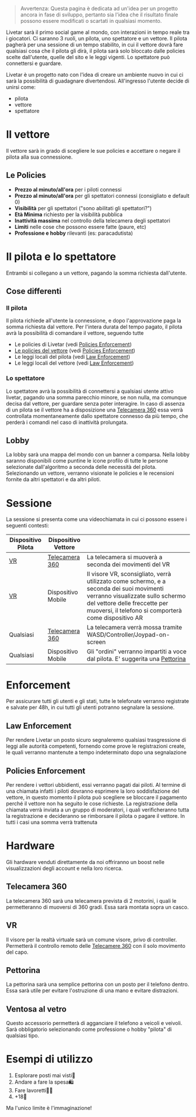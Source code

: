 > Avvertenza: Questa pagina è dedicata ad un'idea per un progetto ancora in fase di sviluppo, pertanto sia l'idea che il risultato finale possono essere modificati o scartati in qualsiasi momento.

Livetar sarà il primo social game al mondo, con interazioni in tempo reale tra i giocatori.
Ci saranno 3 ruoli, un pilota, uno spettatore e un vettore.
Il pilota pagherà per una sessione di un tempo stabilito, in cui il vettore dovrà fare qualsiasi cosa che il pilota gli dirà, il pilota sarà solo bloccato dalle policies scelte dall'utente, quelle del sito e le leggi vigenti.
Lo spettatore può connettersi e guardare.

Livetar è un progetto nato con l'idea di creare un ambiente nuovo in cui ci sarà la possibilità di guadagnare divertendosi.
All'ingresso l'utente decide di unirsi come:
- pilota
- vettore
- spettatore
# Il vettore
Il vettore sarà in grado di scegliere le sue policies e accettare o negare il pilota alla sua connessione.
## Le Policies
- **Prezzo al minuto/all'ora** per i piloti connessi
- **Prezzo al minuto/all'ora** per gli spettatori connessi (consigliato e default 0)
- **Visibilità** per gli spettatori ("sono abilitati gli spettatori?")
- **Età Minima** richiesto per la visibilità pubblica
- **Inattività massima** nel controllo della telecamera degli spettatori
- **Limiti** nelle cose che possono essere fatte (paure, etc)
- **Professione e hobby** rilevanti (es: paracadutista)
# Il pilota e lo spettatore
Entrambi si collegano a un vettore, pagando la somma richiesta dall'utente.
## Cose differenti
### Il pilota
Il pilota richiede all'utente la connessione, e dopo l'approvazione paga la somma richiesta dal vettore. Per l'intera durata del tempo pagato, il pilota avrà la possibilità di comandare il vettore, seguendo tutte
- Le policies di Livetar (vedi [Policies Enforcement](#Policies%20Enforcement))
- [Le policies del vettore](#Le%20Policies) (vedi [Policies Enforcement](#Policies%20Enforcement))
- Le leggi locali del pilota (vedi [Law Enforcement](#Law%20Enforcement))
- Le leggi locali del vettore (vedi [Law Enforcement](#Law%20Enforcement))
### Lo spettatore
Lo spettatore avrà la possibilità di connettersi a qualsiasi utente attivo livetar, pagando una somma parecchio minore, se non nulla, ma comunque decisa dal vettore, per guardare senza poter interagire. In caso di assenza di un pilota se il vettore ha a disposizione una [Telecamera 360](#Telecamera%20360) essa verrà controllata momentaneamente dallo spettatore connesso da più tempo, che perderà i comandi nel caso di inattività prolungata.
## Lobby
La lobby sarà una mappa del mondo con un banner a comparsa. Nella lobby saranno disponibili come puntine le icone profilo di tutte le persone selezionate dall'algoritmo a seconda delle necessità del pilota. Selezionando un vettore, verranno visionate le policies e le recensioni fornite da altri spettatori e da altri piloti.
# Sessione
La sessione si presenta come una videochiamata in cui ci possono essere i seguenti contesti:

| Dispositivo Pilota | Dispositivo Vettore                 |                                                                                                                                                                                                                       |
| ------------------ | ----------------------------------- | --------------------------------------------------------------------------------------------------------------------------------------------------------------------------------------------------------------------- |
| [VR](#VR)          | [Telecamera 360](#Telecamera%20360) | La telecamera si muoverà a seconda dei movimenti del VR                                                                                                                                                               |
| [VR](#VR)          | Dispositivo Mobile                  | Il visore VR, sconsigliato, verrà utilizzato come schermo, e a seconda dei suoi movimenti verranno visualizzate sullo schermo del vettore delle freccette per muoversi, il telefono si comporterà come dispositivo AR |
| Qualsiasi          | [Telecamera 360](#Telecamera%20360) | La telecamera verrà mossa tramite WASD/Controller/Joypad-on-screen                                                                                                                                                    |
| Qualsiasi          | Dispositivo Mobile                  | Gli "ordini" verranno impartiti a voce dal pilota. E' suggerita una [Pettorina](#Pettorina)                                                                                                                           |

# Enforcement
Per assicurare tutti gli utenti e gli stati, tutte le telefonate verranno registrate e salvate per 48h, in cui tutti gli utenti potranno segnalare la sessione.
## Law Enforcement
Per rendere Livetar un posto sicuro segnaleremo qualsiasi trasgressione di leggi alle autorità competenti, fornendo come prove le registrazioni create, le quali verranno mantenute a tempo indeterminato dopo una segnalazione
## Policies Enforcement
Per rendere i vettori ubbidienti, essi verranno pagati dai piloti. Al termine di una chiamata infatti i piloti dovranno esprimere la loro soddisfazione del vettore, in questo momento il pilota può scegliere se bloccare il pagamento perché il vettore non ha seguito le cose richieste. La registrazione della chiamata verrà inviata a un gruppo di moderatori, i quali verificheranno tutta la registrazione e decideranno se rimborsare il pilota o pagare il vettore. In tutti i casi una somma verrà trattenuta
# Hardware
Gli hardware venduti direttamente da noi offriranno un boost nelle visualizzazioni degli account e nella loro ricerca.
## Telecamera 360
La telecamera 360 sarà una telecamera prevista di 2 motorini, i quali le permetteranno di muoversi di 360 gradi. Essa sarà montata sopra un casco.
## VR
Il visore per la realtà virtuale sarà un comune visore, privo di controller. Permetterà il controllo remoto delle [Telecamere 360](#Telecamera%20360) con il solo movimento del capo.
## Pettorina
La pettorina sarà una semplice pettorina con un posto per il telefono dentro. Essa sarà utile per evitare l'ostruzione di una mano e evitare distrazioni.
## Ventosa al vetro
Questo accessorio permetterà di agganciare il telefono a veicoli e veivoli. Sarà obbligatorio selezionando come professione o hobby "pilota" di qualsiasi tipo.
# Esempi di utilizzo
1. Esplorare posti mai visti🧭
2. Andare a fare la spesa🛍️
3. Fare lavoretti🧑‍🔧
4. +18🔞

Ma l'unico limite è l'immaginazione!